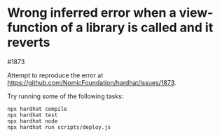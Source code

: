 # Wrong inferred error when a view-function of a library is called and it reverts
#1873

Attempt to reproduce the error at https://github.com/NomicFoundation/hardhat/issues/1873.

Try running some of the following tasks:

```shell
npx hardhat compile
npx hardhat test
npx hardhat node
npx hardhat run scripts/deploy.js
```
